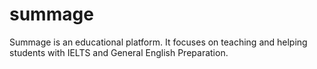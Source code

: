 # summage
Summage is an educational platform. It focuses on teaching and helping students with IELTS and General English Preparation.
